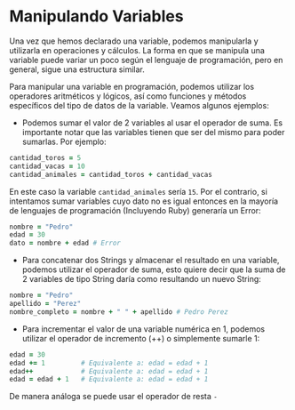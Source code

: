 # Manipulando Variables

Una vez que hemos declarado una variable, podemos manipularla y utilizarla en operaciones y cálculos. La forma en que se manipula una variable puede variar un poco según el lenguaje de programación, pero en general, sigue una estructura similar.

Para manipular una variable en programación, podemos utilizar los operadores aritméticos y lógicos, así como funciones y métodos específicos del tipo de datos de la variable. Veamos algunos ejemplos:

- Podemos sumar el valor de 2 variables al usar el operador de suma. Es importante notar que las variables tienen que ser del mismo para poder sumarlas. Por ejemplo:

```ruby
cantidad_toros = 5
cantidad_vacas = 10
cantidad_animales = cantidad_toros + cantidad_vacas
```

En este caso la variable `cantidad_animales` sería `15`. Por el contrario, si intentamos sumar variables cuyo dato no es igual entonces en la mayoría de lenguajes de programación (Incluyendo Ruby) generaría un Error:

```ruby
nombre = "Pedro"
edad = 30
dato = nombre + edad # Error
```

- Para concatenar dos Strings y almacenar el resultado en una variable, podemos utilizar el operador de suma, esto quiere decir que la suma de 2 variables de tipo String daría como resultando un nuevo String:

```ruby
nombre = "Pedro"
apellido = "Perez"
nombre_completo = nombre + " " + apellido # Pedro Perez
```

- Para incrementar el valor de una variable numérica en 1, podemos utilizar el operador de incremento (++) o simplemente sumarle 1:

```ruby
edad = 30
edad += 1         # Equivalente a: edad = edad + 1
edad++            # Equivalente a: edad = edad + 1
edad = edad + 1   # Equivalente a: edad = edad + 1
```

De manera análoga se puede usar el operador de resta `-`